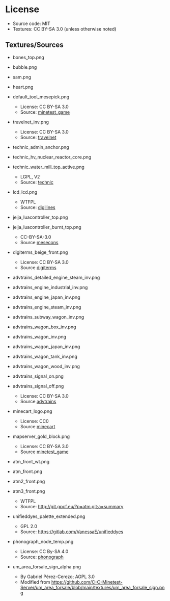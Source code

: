 
# License

* Source code: MIT
* Textures: CC BY-SA 3.0 (unless otherwise noted)

## Textures/Sources

* bones_top.png
* bubble.png
* sam.png
* heart.png
* default_tool_mesepick.png
  * License: CC BY-SA 3.0
  * Source: [minetest_game](https://github.com/minetest/minetest_game)

* travelnet_inv.png
  * License: CC BY-SA 3.0
  * Source: [travelnet](https://github.com/Sokomine/travelnet)

* technic_admin_anchor.png
* technic_hv_nuclear_reactor_core.png
* technic_water_mill_top_active.png
  * LGPL, V2
  * Source: [technic](https://github.com/minetest-mods/technic)

* lcd_lcd.png
  * WTFPL
  * Source: [digilines](https://github.com/minetest-mods/digilines)

* jeija_luacontroller_top.png
* jeija_luacontroller_burnt_top.png
  * CC-BY-SA-3.0
  * Source [mesecons](https://github.com/minetest-mods/mesecons)

* digiterms_beige_front.png
  * License: CC BY-SA 3.0
  * Source [digiterms](https://github.com/Pyrollo/digiterms)


* advtrains_detailed_engine_steam_inv.png
* advtrains_engine_industrial_inv.png
* advtrains_engine_japan_inv.png
* advtrains_engine_steam_inv.png
* advtrains_subway_wagon_inv.png
* advtrains_wagon_box_inv.png
* advtrains_wagon_inv.png
* advtrains_wagon_japan_inv.png
* advtrains_wagon_tank_inv.png
* advtrains_wagon_wood_inv.png
* advtrains_signal_on.png
* advtrains_signal_off.png
  * License: CC BY-SA 3.0
  * Source [advtrains](http://advtrains.bleipb.de/)

* minecart_logo.png
  * License: CC0
  * Source [minecart](https://github.com/joe7575/minecart)

* mapserver_gold_block.png
  * License: CC BY-SA 3.0
  * Source [minetest_game](https://github.com/minetest/minetest_game)

* atm_front_wt.png
* atm_front.png
* atm2_front.png
* atm3_front.png
  * WTFPL
  * Source: http://git.gpcf.eu/?p=atm.git;a=summary


* unifieddyes_palette_extended.png
  * GPL 2.0
  * Source: https://gitlab.com/VanessaE/unifieddyes

* phonograph_node_temp.png
  * License: CC By-SA 4.0
  * Source: [phonograph](https://github.com/C-C-Minetest-Server/phonograph/)

* um_area_forsale_sign_alpha.png
  * By Gabriel Pérez-Cerezo; AGPL 3.0
  * Modified from https://github.com/C-C-Minetest-Server/um_area_forsale/blob/main/textures/um_area_forsale_sign.png
